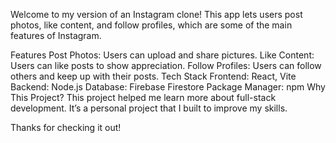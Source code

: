 Welcome to my version of an Instagram clone!
This app lets users post photos, like content, and follow profiles, which are some of the main features of Instagram.

Features
Post Photos: Users can upload and share pictures.
Like Content: Users can like posts to show appreciation.
Follow Profiles: Users can follow others and keep up with their posts.
Tech Stack
Frontend: React, Vite
Backend: Node.js
Database: Firebase Firestore
Package Manager: npm
Why This Project?
This project helped me learn more about full-stack development. It’s a personal project that I built to improve my skills.

Thanks for checking it out!
